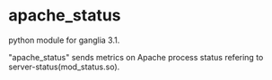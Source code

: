 apache_status
===============
python module for ganglia 3.1.

"apache_status" sends metrics on Apache process status refering to
server-status(mod_status.so).

